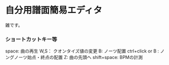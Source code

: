 # 自分用譜面簡易エディタ
雑です。

### ショートカットキー等

space: 曲の再生
W,S： クオンタイズ値の変更
B: ノーツ配置
ctrl+click or B : ノングノーツ始点・終点の配置
Z: 曲の先頭へ
shift+space: BPMの計測